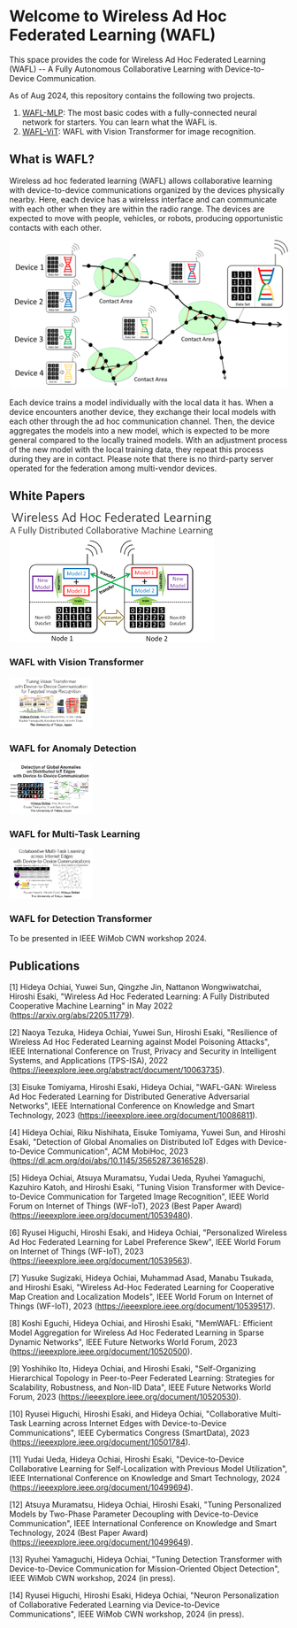 # Welcome to Wireless Ad Hoc Federated Learning (WAFL)
This space provides the code for Wireless Ad Hoc Federated Learning (WAFL) -- A Fully Autonomous Collaborative Learning with Device-to-Device Communication.

As of Aug 2024, this repository contains the following two projects.
1. [WAFL-MLP](./WAFL-MLP/): The most basic codes with a fully-connected neural network for starters. You can learn what the WAFL is.
2. [WAFL-ViT](./WAFL-ViT/): WAFL with Vision Transformer for image recognition.

## What is WAFL?

Wireless ad hoc federated learning (WAFL) allows collaborative learning with device-to-device communications organized by the devices physically nearby. Here, each device has a wireless interface and can communicate with each other when they are within the radio range. The devices are expected to move with people, vehicles, or robots, producing opportunistic contacts with each other.

<img src="./WAFL-MLP/assets/wafl_contact_model_aggregation.png">

Each device trains a model individually with the local data it has. When a device encounters another device, they exchange their local models with each other through the ad hoc communication channel. Then, the device aggregates the models into a new model, which is expected to be more general compared to the locally trained models. With an adjustment process of the new model with the local training data, they repeat this process during they are in contact. Please note that there is no third-party server operated for the federation among multi-vendor devices.

## White Papers

[<img src="./assets/WAFL_project.png">](./assets/WAFL_project_en.pdf)

### WAFL with Vision Transformer

[<img src="./assets/WAFL_ViT.png" width="30%">](./assets/WAFL_ViT.pdf)

### WAFL for Anomaly Detection

[<img src="./assets/WAFL_Autoencoder.png" width="30%">](./assets/WAFL_Autoencoder.pdf)

### WAFL for Multi-Task Learning

[<img src="./assets/MT_WAFL.png" width="30%">](./assets/MT_WAFL.pdf)

### WAFL for Detection Transformer 

To be presented in IEEE WiMob CWN workshop 2024.

## Publications
\[1\] Hideya Ochiai, Yuwei Sun, Qingzhe Jin, Nattanon Wongwiwatchai, Hiroshi Esaki, "Wireless Ad Hoc Federated Learning: A Fully Distributed Cooperative Machine Learning" in May 2022 (https://arxiv.org/abs/2205.11779). 

\[2\] Naoya Tezuka, Hideya Ochiai, Yuwei Sun, Hiroshi Esaki, "Resilience of Wireless Ad Hoc Federated Learning against Model Poisoning Attacks", IEEE International Conference on Trust, Privacy and Security in Intelligent Systems, and Applications (TPS-ISA), 2022 (https://ieeexplore.ieee.org/abstract/document/10063735).

\[3\] Eisuke Tomiyama, Hiroshi Esaki, Hideya Ochiai, "WAFL-GAN: Wireless Ad Hoc Federated Learning for Distributed Generative Adversarial Networks", IEEE International Conference on Knowledge and Smart Technology, 2023 (https://ieeexplore.ieee.org/document/10086811).

\[4\] Hideya Ochiai, Riku Nishihata, Eisuke Tomiyama, Yuwei Sun, and Hiroshi Esaki, "Detection of Global Anomalies on Distributed IoT Edges with Device-to-Device Communication", ACM MobiHoc, 2023 (https://dl.acm.org/doi/abs/10.1145/3565287.3616528).

\[5\] Hideya Ochiai, Atsuya Muramatsu, Yudai Ueda, Ryuhei Yamaguchi, Kazuhiro Katoh, and Hiroshi Esaki, "Tuning Vision Transformer with Device-to-Device Communication for Targeted Image Recognition", IEEE World Forum on Internet of Things (WF-IoT), 2023 (Best Paper Award) (https://ieeexplore.ieee.org/document/10539480).

\[6\] Ryusei Higuchi, Hiroshi Esaki, and Hideya Ochiai, "Personalized Wireless Ad Hoc Federated Learning for Label Preference Skew", IEEE World Forum on Internet of Things (WF-IoT), 2023 (https://ieeexplore.ieee.org/document/10539563).

\[7\] Yusuke Sugizaki, Hideya Ochiai, Muhammad Asad, Manabu Tsukada, and Hiroshi Esaki, "Wireless Ad-Hoc Federated Learning for Cooperative Map Creation and Localization Models", IEEE World Forum on Internet of Things (WF-IoT), 2023 (https://ieeexplore.ieee.org/document/10539517).

\[8\] Koshi Eguchi, Hideya Ochiai, and Hiroshi Esaki, "MemWAFL: Efficient Model Aggregation for Wireless Ad Hoc Federated Learning in Sparse Dynamic Networks", IEEE Future Networks World Forum, 2023 (https://ieeexplore.ieee.org/document/10520500).

\[9\] Yoshihiko Ito, Hideya Ochiai, and Hiroshi Esaki, "Self-Organizing Hierarchical Topology in Peer-to-Peer Federated Learning: Strategies for Scalability, Robustness, and Non-IID Data", IEEE Future Networks World Forum, 2023 (https://ieeexplore.ieee.org/document/10520530).

\[10\] Ryusei Higuchi, Hiroshi Esaki, and Hideya Ochiai, "Collaborative Multi-Task Learning across Internet Edges with Device-to-Device Communications", IEEE Cybermatics Congress (SmartData), 2023 (https://ieeexplore.ieee.org/document/10501784).

\[11\] Yudai Ueda, Hideya Ochiai, Hiroshi Esaki, "Device-to-Device Collaborative Learning for Self-Localization with Previous Model Utilization", IEEE International Conference on Knowledge and Smart Technology, 2024 (https://ieeexplore.ieee.org/document/10499694).

\[12\] Atsuya Muramatsu, Hideya Ochiai, Hiroshi Esaki, "Tuning Personalized Models by Two-Phase Parameter Decoupling with Device-to-Device Communication", IEEE International Conference on Knowledge and Smart Technology, 2024 (Best Paper Award) (https://ieeexplore.ieee.org/document/10499649).

\[13\] Ryuhei Yamaguchi, Hideya Ochiai, "Tuning Detection Transformer with Device-to-Device Communication for Mission-Oriented Object Detection", IEEE WiMob CWN workshop, 2024 (in press).

\[14\] Ryusei Higuchi, Hiroshi Esaki, Hideya Ochiai, "Neuron Personalization of Collaborative Federated Learning via Device-to-Device Communications", IEEE WiMob CWN workshop, 2024 (in press).
